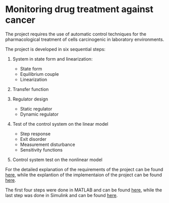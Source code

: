 # Monitoring drug treatment against cancer

The project requires the use of automatic control techniques for the pharmacological treatment of cells carcinogenic in laboratory environments.

The project is developed in six sequential steps:

1) System in state form and linearization:
   - State form
   - Equilibrium couple
   - Linearization

2) Transfer function

3) Regulator design
   - Static regulator
   - Dynamic regulator

4) Test of the control system on the linear model
   - Step response
   - Exit disorder
   - Measurement disturbance
   - Sensitivity functions
  
5) Control system test on the nonlinear model

For the detailed explanation of the requirements of the project can be found [here](), while the explantion of the implementaion of the project can be found [here]().

The first four steps were done in MATLAB and can be found [here](https://github.com/AngeloTulbure/automatic-controls-project/blob/main/Angelo_Tulbure_Project_MATLAB.m), while the last step was done in Simulink and can be found [here](https://github.com/AngeloTulbure/automatic-controls-project/blob/main/Angelo_Tulbure_Project_Simulink.slx).
